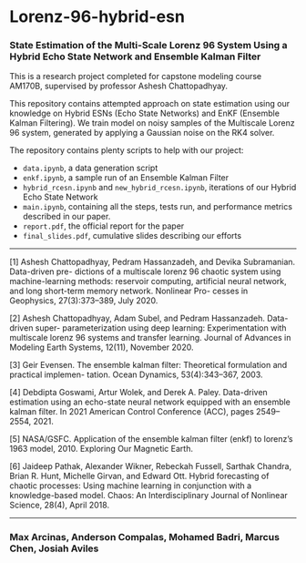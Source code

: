# Lorenz-96-hybrid-esn

### State Estimation of the Multi-Scale Lorenz 96 System Using a Hybrid Echo State Network and Ensemble Kalman Filter

This is a research project completed for capstone modeling course AM170B, supervised by professor Ashesh Chattopadhyay.

This repository contains attempted approach on state estimation using our knowledge on Hybrid ESNs (Echo State Networks) and EnKF (Ensemble Kalman Filtering). We train model on noisy samples of the Multiscale Lorenz 96 system, generated by applying a Gaussian noise on the RK4 solver. 

The repository contains plenty scripts to help with our project:
- `data.ipynb`, a data generation script
- `enkf.ipynb`, a sample run of an Ensemble Kalman Filter
- `hybrid_rcesn.ipynb` and `new_hybrid_rcesn.ipynb`, iterations of our Hybrid Echo State Network
- `main.ipynb`, containing all the steps, tests run, and performance metrics described in our paper.
- `report.pdf`, the official report for the paper
- `final_slides.pdf`, cumulative slides describing our efforts

---

[1] Ashesh Chattopadhyay, Pedram Hassanzadeh, and Devika Subramanian. Data-driven pre-
dictions of a multiscale lorenz 96 chaotic system using machine-learning methods: reservoir
computing, artificial neural network, and long short-term memory network. Nonlinear Pro-
cesses in Geophysics, 27(3):373–389, July 2020.

[2] Ashesh Chattopadhyay, Adam Subel, and Pedram Hassanzadeh. Data-driven super-
parameterization using deep learning: Experimentation with multiscale lorenz 96 systems
and transfer learning. Journal of Advances in Modeling Earth Systems, 12(11), November
2020.

[3] Geir Evensen. The ensemble kalman filter: Theoretical formulation and practical implemen-
tation. Ocean Dynamics, 53(4):343–367, 2003.

[4] Debdipta Goswami, Artur Wolek, and Derek A. Paley. Data-driven estimation using an
echo-state neural network equipped with an ensemble kalman filter. In 2021 American
Control Conference (ACC), pages 2549–2554, 2021.

[5] NASA/GSFC. Application of the ensemble kalman filter (enkf) to lorenz’s 1963 model,
2010. Exploring Our Magnetic Earth.

[6] Jaideep Pathak, Alexander Wikner, Rebeckah Fussell, Sarthak Chandra, Brian R. Hunt,
Michelle Girvan, and Edward Ott. Hybrid forecasting of chaotic processes: Using machine
learning in conjunction with a knowledge-based model. Chaos: An Interdisciplinary Journal
of Nonlinear Science, 28(4), April 2018.

---

### Max Arcinas, Anderson Compalas, Mohamed Badri, Marcus Chen, Josiah Aviles

